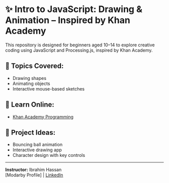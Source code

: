 # ✨ Intro to JavaScript: Drawing & Animation – Inspired by Khan Academy

This repository is designed for beginners aged 10–14 to explore creative coding using JavaScript and Processing.js, inspired by Khan Academy.

## 🧠 Topics Covered:
- Drawing shapes
- Animating objects
- Interactive mouse-based sketches

## 🔗 Learn Online:
- [Khan Academy Programming](https://www.khanacademy.org/computing/computer-programming/programming)

## 🎨 Project Ideas:
- Bouncing ball animation
- Interactive drawing app
- Character design with key controls

---

**Instructor:** Ibrahim Hassan  
[Modarby Profile] | [LinkedIn](https://www.linkedin.com/in/ibrahim-mahmoud-8190a0117)